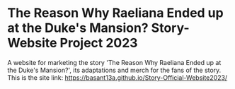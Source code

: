 # The Reason Why Raeliana Ended up at the Duke's Mansion? Story-Website Project 2023
A website for marketing the story 'The Reason Why Raeliana Ended up at the Duke's Mansion?', its adaptations and merch for the fans of the story.
This is the site link: https://basant13a.github.io/Story-Official-Website2023/
